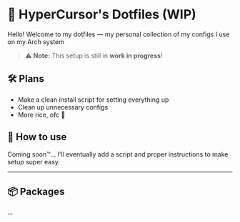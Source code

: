 # 🧪 HyperCursor's Dotfiles (WIP)

Hello! Welcome to my dotfiles — my personal collection of my configs I use on my Arch system

> ⚠️ **Note:** This setup is still in **work in progress**!
> 
## 🛠️ Plans

- Make a clean install script for setting everything up
- Clean up unnecessary configs
- More rice, ofc 🍚

## 🚀 How to use

Coming soon™... I'll eventually add a script and proper instructions to make setup super easy.

---

## 📦 Packages

...
